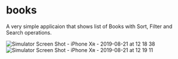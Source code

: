 # books

A very simple applicaion that shows list of Books with Sort, Filter and Search operations.

![Simulator Screen Shot - iPhone Xʀ - 2019-08-21 at 12 18 38](https://user-images.githubusercontent.com/44158164/63404796-cc702a80-c40e-11e9-80e0-5bac2eadf85f.png)
![Simulator Screen Shot - iPhone Xʀ - 2019-08-21 at 12 19 11](https://user-images.githubusercontent.com/44158164/63404808-d4c86580-c40e-11e9-85f2-dbcca6b4e183.png)
